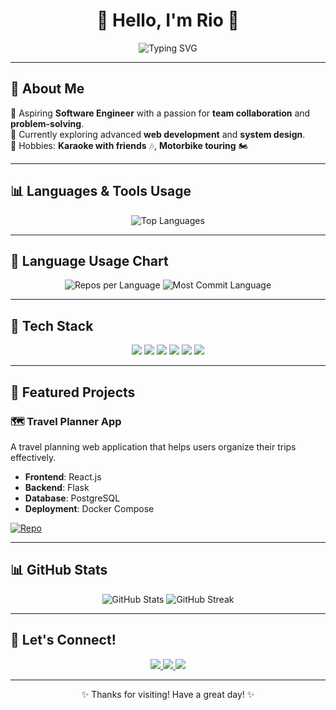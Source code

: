 <h1 align="center">👋 Hello, I'm Rio 🌟</h1>
<p align="center">
  <img src="https://readme-typing-svg.herokuapp.com?color=%2336BCF7&lines=Software+Engineer+in+the+making;Passionate+about+technology+%26+innovation!;Lifelong+learner+%F0%9F%93%9A+%F0%9F%92%AA" alt="Typing SVG" />
</p>

---

## 🌟 About Me  
🎯 Aspiring **Software Engineer** with a passion for **team collaboration** and **problem-solving**.  
🌱 Currently exploring advanced **web development** and **system design**.  
🎤 Hobbies: **Karaoke with friends** 🎶, **Motorbike touring** 🏍️  

---

## 📊 Languages & Tools Usage  
<p align="center">
  <img src="https://github-readme-stats.vercel.app/api/top-langs/?username=yourusername&layout=compact&theme=radical" alt="Top Languages" />
</p>

---

## 🎨 Language Usage Chart  
<p align="center">
  <img src="https://github-profile-summary-cards.vercel.app/api/cards/repos-per-language?username=yourusername&theme=radical" alt="Repos per Language" />
  <img src="https://github-profile-summary-cards.vercel.app/api/cards/most-commit-language?username=yourusername&theme=radical" alt="Most Commit Language" />
</p>

---

## 🚀 Tech Stack  
<p align="center">
  <img src="https://img.shields.io/badge/-HTML5-E34F26?logo=html5&logoColor=white&style=for-the-badge" />
  <img src="https://img.shields.io/badge/-CSS3-1572B6?logo=css3&logoColor=white&style=for-the-badge" />
  <img src="https://img.shields.io/badge/-JavaScript-F7DF1E?logo=javascript&logoColor=black&style=for-the-badge" />
  <img src="https://img.shields.io/badge/-React-61DAFB?logo=react&logoColor=black&style=for-the-badge" />
  <img src="https://img.shields.io/badge/-Python-3776AB?logo=python&logoColor=white&style=for-the-badge" />
  <img src="https://img.shields.io/badge/-Docker-2496ED?logo=docker&logoColor=white&style=for-the-badge" />
</p>

---

## 📂 Featured Projects  
### 🗺️ **Travel Planner App**  
A travel planning web application that helps users organize their trips effectively.  
- **Frontend**: React.js  
- **Backend**: Flask  
- **Database**: PostgreSQL  
- **Deployment**: Docker Compose  

[![Repo](https://img.shields.io/badge/View%20Repository-%2312100E.svg?style=for-the-badge&logo=github)](https://github.com/yourusername/travel-planner-app)

---

## 📊 GitHub Stats  
<p align="center">
  <img src="https://github-readme-stats.vercel.app/api?username=yourusername&show_icons=true&theme=radical" alt="GitHub Stats" />
  <img src="https://github-readme-streak-stats.herokuapp.com/?user=yourusername&theme=radical" alt="GitHub Streak" />
</p>

---

## 💬 Let's Connect!  
<p align="center">
  <a href="https://linkedin.com/in/your-profile">
    <img src="https://img.shields.io/badge/-LinkedIn-0077B5?logo=linkedin&logoColor=white&style=for-the-badge" />
  </a>
  <a href="mailto:your.email@example.com">
    <img src="https://img.shields.io/badge/-Email-D14836?logo=gmail&logoColor=white&style=for-the-badge" />
  </a>
  <a href="https://yourportfolio.com">
    <img src="https://img.shields.io/badge/-Portfolio-FF5722?logo=firefox&logoColor=white&style=for-the-badge" />
  </a>
</p>

---

<p align="center">✨ Thanks for visiting! Have a great day! ✨</p>
